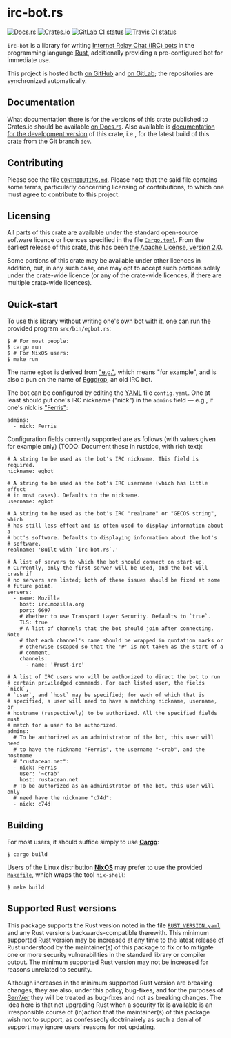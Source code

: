 irc-bot.rs
===

[![Docs.rs][b-docs]][docs]
[![Crates.io][b-crate]][crate]
[![GitLab CI status][b-CI-GitLab]][CI-GitLab]
[![Travis CI status][b-CI-Travis]][CI-Travis]

`irc-bot` is a library for writing [Internet Relay Chat (IRC) bots] in the
programming language [Rust], additionally providing a pre-configured bot for
immediate use.

This project is hosted both [on GitHub] and [on GitLab]; the repositories are
synchronized automatically.

[CI-GitLab]: <https://gitlab.com/c74d/irc-bot.rs/pipelines>
[CI-Travis]: <https://travis-ci.org/8573/irc-bot.rs>
[Internet Relay Chat (IRC) bots]: <https://en.wikipedia.org/wiki/IRC_bot>
[Rust]: <https://www.rust-lang.org>
[b-CI-GitLab]: <https://gitlab.com/c74d/irc-bot.rs/badges/dev/pipeline.svg>
[b-CI-Travis]: <https://api.travis-ci.org/8573/irc-bot.rs.svg?branch=dev>
[b-crate]: <https://img.shields.io/crates/v/irc-bot.svg>
[b-docs]: <https://docs.rs/irc-bot/badge.svg>
[crate]: <https://crates.io/crates/irc-bot>
[docs]: <https://docs.rs/irc-bot>
[on GitHub]: <https://github.com/8573/irc-bot.rs>
[on GitLab]: <https://gitlab.com/c74d/irc-bot.rs>


Documentation
---

What documentation there is for the versions of this crate published to
Crates.io should be available [on Docs.rs][docs]. Also available is
[documentation for the development version][docs-dev] of this crate, i.e., for
the latest build of this crate from the Git branch `dev`.

[docs-dev]: <https://c74d.gitlab.io/irc-bot.rs/dev/doc/irc_bot/>


Contributing
---

Please see the file [`CONTRIBUTING.md`]. Please note that the said file
contains some terms, particularly concerning licensing of contributions, to
which one must agree to contribute to this project.

[`CONTRIBUTING.md`]: <https://github.com/8573/irc-bot.rs/blob/dev/CONTRIBUTING.md>


Licensing
---

All parts of this crate are available under the standard open-source software
licence or licences specified in the file [`Cargo.toml`]. From the earliest
release of this crate, this has been [the Apache License, version 2.0].

Some portions of this crate may be available under other licences in addition,
but, in any such case, one may opt to accept such portions solely under the
crate-wide licence (or any of the crate-wide licences, if there are multiple
crate-wide licences).

[`Cargo.toml`]: <https://github.com/8573/irc-bot.rs/blob/dev/Cargo.toml>
[the Apache License, version 2.0]: <https://spdx.org/licenses/Apache-2.0.html>


Quick-start
---

To use this library without writing one's own bot with it, one can run the
provided program `src/bin/egbot.rs`:

    $ # For most people:
    $ cargo run
    $ # For NixOS users:
    $ make run

The name `egbot` is derived from ["e.g."], which means "for example", and is
also a pun on the name of [Eggdrop], an old IRC bot.

["e.g."]: <https://en.wiktionary.org/wiki/e.g.>
[Eggdrop]: <https://en.wikipedia.org/wiki/Eggdrop>

The bot can be configured by editing the [YAML] file `config.yaml`. One at
least should put one's IRC nickname ("nick") in the `admins` field — e.g., if
one's nick is ["Ferris"]:

    admins:
      - nick: Ferris

Configuration fields currently supported are as follows (with values given for
example only) (TODO: Document these in rustdoc, with rich text):

    # A string to be used as the bot's IRC nickname. This field is required.
    nickname: egbot

    # A string to be used as the bot's IRC username (which has little effect
    # in most cases). Defaults to the nickname.
    username: egbot

    # A string to be used as the bot's IRC "realname" or "GECOS string", which
    # has still less effect and is often used to display information about a
    # bot's software. Defaults to displaying information about the bot's
    # software.
    realname: 'Built with `irc-bot.rs`.'

    # A list of servers to which the bot should connect on start-up.
    # Currently, only the first server will be used, and the bot will crash if
    # no servers are listed; both of these issues should be fixed at some
    # future point.
    servers:
      - name: Mozilla
        host: irc.mozilla.org
        port: 6697
        # Whether to use Transport Layer Security. Defaults to `true`.
        TLS: true
        # A list of channels that the bot should join after connecting. Note
        # that each channel's name should be wrapped in quotation marks or
        # otherwise escaped so that the '#' is not taken as the start of a
        # comment.
        channels:
          - name: '#rust-irc'

    # A list of IRC users who will be authorized to direct the bot to run
    # certain priviledged commands. For each listed user, the fields `nick`,
    # `user`, and `host` may be specified; for each of which that is
    # specified, a user will need to have a matching nickname, username, or
    # hostname (respectively) to be authorized. All the specified fields must
    # match for a user to be authorized.
    admins:
      # To be authorized as an administrator of the bot, this user will need
      # to have the nickname "Ferris", the username "~crab", and the hostname
      # "rustacean.net":
      - nick: Ferris
        user: '~crab'
        host: rustacean.net
      # To be authorized as an administrator of the bot, this user will only
      # need have the nickname "c74d":
      - nick: c74d

[YAML]: <https://en.wikipedia.org/wiki/YAML>
["Ferris"]: <http://www.rustacean.net>


Building
---

For most users, it should suffice simply to use **[Cargo]**:

    $ cargo build

[Cargo]: <http://doc.crates.io>

Users of the Linux distribution **[NixOS]** may prefer to use the provided
[`Makefile`], which wraps the tool `nix-shell`:

    $ make build

[NixOS]: <https://nixos.org>
[`Makefile`]: <https://github.com/8573/irc-bot.rs/blob/dev/Makefile>


Supported Rust versions
---

This package supports the Rust version noted in the file [`RUST_VERSION.yaml`]
and any Rust versions backwards-compatible therewith. This minimum supported
Rust version may be increased at any time to the latest release of Rust
understood by the maintainer(s) of this package to fix or to mitigate one or
more security vulnerabilities in the standard library or compiler output. The
minimum supported Rust version may not be increased for reasons unrelated to
security.

Although increases in the minimum supported Rust version are breaking changes,
they are also, under this policy, bug-fixes, and for the purposes of [SemVer]
they will be treated as bug-fixes and not as breaking changes. The idea here
is that not upgrading Rust when a security fix is available is an
irresponsible course of (in)action that the maintainer(s) of this package wish
not to support, as confessedly doctrinairely as such a denial of support may
ignore users' reasons for not updating.

[SemVer]: <https://semver.org>
[`RUST_VERSION.yaml`]: <https://github.com/8573/irc-bot.rs/blob/dev/RUST_VERSION.yaml>
